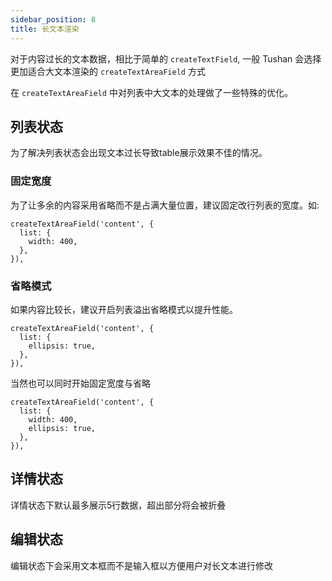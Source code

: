 ```yaml
---
sidebar_position: 8
title: 长文本渲染
---
```


对于内容过长的文本数据，相比于简单的 `createTextField`, 一般 Tushan 会选择更加适合大文本渲染的 `createTextAreaField` 方式

在 `createTextAreaField` 中对列表中大文本的处理做了一些特殊的优化。

## 列表状态

为了解决列表状态会出现文本过长导致table展示效果不佳的情况。

### 固定宽度

为了让多余的内容采用省略而不是占满大量位置，建议固定改行列表的宽度。如:

```tsx
createTextAreaField('content', {
  list: {
    width: 400,
  },
}),
```

### 省略模式

如果内容比较长，建议开启列表溢出省略模式以提升性能。

```tsx
createTextAreaField('content', {
  list: {
    ellipsis: true,
  },
}),
```

当然也可以同时开始固定宽度与省略

```tsx
createTextAreaField('content', {
  list: {
    width: 400,
    ellipsis: true,
  },
}),
```


## 详情状态

详情状态下默认最多展示5行数据，超出部分将会被折叠

## 编辑状态

编辑状态下会采用文本框而不是输入框以方便用户对长文本进行修改
